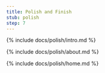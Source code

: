 ```yaml
---
title: Polish and Finish
stub: polish
step: 7
---
```


{% include docs/polish/intro.md %}

{% include docs/polish/about.md %}

{% include docs/polish/home.md %}